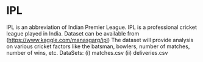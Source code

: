 # IPL
IPL is an abbreviation of Indian Premier League. 
IPL is a professional cricket league played in India.
Dataset can be available from (https://www.kaggle.com/manasgarg/ipl)
The dataset will provide analysis on various cricket factors like the batsman, bowlers, number of matches, number of wins, etc.
DataSets: 
(i)  matches.csv
(ii) deliveries.csv
